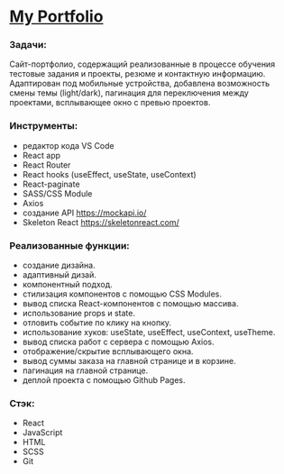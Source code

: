 # [My Portfolio](https://aleksandr-wegele.github.io/MyPortfolio/)

### Задачи:

Сайт-портфолио, содержащий реализованные в процессе обучения тестовые задания и проекты, 
резюме и контактную информацию. 
Адаптирован под мобильные устройства, добавлена возможность смены темы (light/dark), 
пагинация для переключения между проектами, всплывающее окно с превью проектов. 

### Инструменты:
- редактор кода VS Code
- React app
- React Router
- React hooks (useEffect, useState, useContext)
- React-paginate
- SASS/CSS Module
- Axios
- создание API https://mockapi.io/
- Skeleton React https://skeletonreact.com/



### Реализованные функции:
- создание дизайна.
- адаптивный дизай.
- компонентный подход.
- стилизация компонентов с помощью CSS Modules.
- вывод cписка React-компонентов с помощью массива.
- использование props и state.
- отловить событие по клику на кнопку.
- использование хуков: useState, useEffect, useContext, useTheme.
- вывод списка работ с сервера с помощью Axios.
- отображение/скрытие всплывающего окна.
- вывод суммы заказа на главной странице и в корзине. 
- пагинация на главной странице.
- деплой проекта с помощью Github Pages.



### Стэк:
- React
- JavaScript
- HTML
- SCSS
- Git

